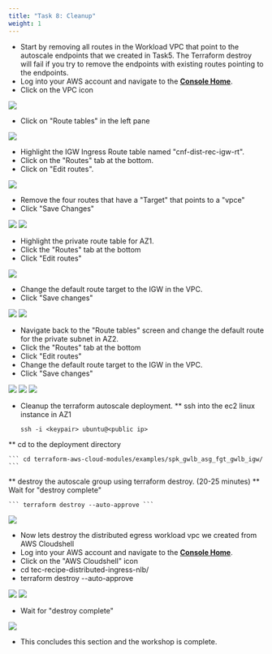 ```yaml
---
title: "Task 8: Cleanup"
weight: 1
---
```


* Start by removing all routes in the Workload VPC that point to the autoscale endpoints that we created in Task5. The Terraform destroy will fail if you try to remove the endpoints with existing routes pointing to the endpoints. 
* Log into your AWS account and navigate to the [**Console Home**](https://us-west-2.console.aws.amazon.com/console/home?region=us-west-2#).
* Click on the VPC icon

![](image-t8-1.png)

* Click on "Route tables" in the left pane

![](image-t8-2.png)

* Highlight the IGW Ingress Route table named "cnf-dist-rec-igw-rt". 
* Click on the "Routes" tab at the bottom. 
* Click on "Edit routes".

![](image-t8-3.png)

* Remove the four routes that have a "Target" that points to a "vpce"
* Click "Save Changes"

![](image-t8-4.png)
![](image-t8-5.png)

* Highlight the private route table for AZ1.
* Click the "Routes" tab at the bottom
* Click "Edit routes"

![](image-t8-6.png)

* Change the default route target to the IGW in the VPC.
* Click "Save changes"

![](image-t8-7.png)
![](image-t8-8.png)

* Navigate back to the "Route tables" screen and change the default route for the private subnet in AZ2. 
* Click the "Routes" tab at the bottom
* Click "Edit routes"
* Change the default route target to the IGW in the VPC.
* Click "Save changes"

![](image-t8-9.png)
![](image-t8-10.png)
![](image-t8-11.png)

* Cleanup the terraform autoscale deployment. 
** ssh into the ec2 linux instance in AZ1

    ``` ssh -i <keypair> ubuntu@<public ip> ```

** cd to the deployment directory

    ``` cd terraform-aws-cloud-modules/examples/spk_gwlb_asg_fgt_gwlb_igw/ ```

** destroy the autoscale group using terraform destroy. (20-25 minutes)
** Wait for "destroy complete"

    ``` terraform destroy --auto-approve ```

![](image-t8-12.png)

* Now lets destroy the distributed egress workload vpc we created from AWS Cloudshell
* Log into your AWS account and navigate to the [**Console Home**](https://us-west-2.console.aws.amazon.com/console/home?region=us-west-2#).
* Click on the "AWS Cloudshell" icon
* cd tec-recipe-distributed-ingress-nlb/
* terraform destroy --auto-approve

![](image-t8-13.png)
![](image-t8-14.png)

* Wait for "destroy complete"

![](image-t8-15.png)

* This concludes this section and the workshop is complete.
